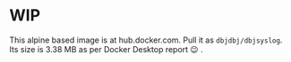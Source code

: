 
# WIP

This alpine based image is at hub.docker.com. Pull it as `dbjdbj/dbjsyslog`. Its size is 3.38 MB as per Docker Desktop report :wink: .
